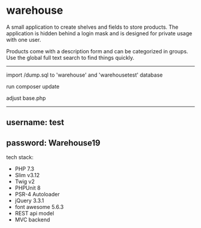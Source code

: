 # warehouse

A small application to create shelves and fields to store 
products.
The application is hidden behind a login mask and is designed 
for private usage with one user.
   
Products come with a description form and can be
categorized in groups.
Use the global full text search to find things quickly. 

---

import /dump.sql to 'warehouse' and 'warehousetest' database

run composer update 

adjust base.php

---

username: test
---
password: Warehouse19
---

tech stack:
- PHP 7.3
- Slim v3.12
- Twig v2
- PHPUnit 8
- PSR-4 Autoloader
- jQuery 3.3.1
- font awesome 5.6.3
- REST api model
- MVC backend
